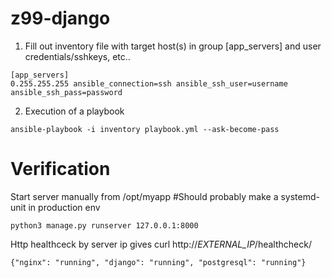 # z99-django

1. Fill out inventory file with target host(s) in group [app_servers] and user credentials/sshkeys, etc..
```
[app_servers]
0.255.255.255 ansible_connection=ssh ansible_ssh_user=username ansible_ssh_pass=password
```
2. Execution of a playbook
```
ansible-playbook -i inventory playbook.yml --ask-become-pass
```
# Verification
Start server manually from /opt/myapp #Should probably make a systemd-unit in production env
```
python3 manage.py runserver 127.0.0.1:8000
```
Http healthceck by server ip gives
curl http://*EXTERNAL_IP*/healthcheck/
```
{"nginx": "running", "django": "running", "postgresql": "running"}
```